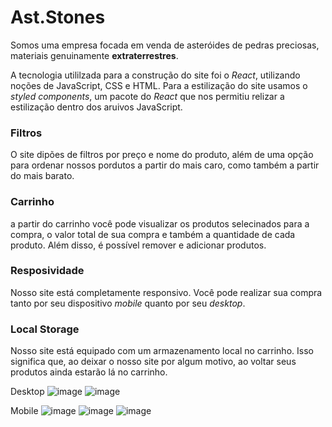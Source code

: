 <h1>Ast.Stones</h1>

Somos uma empresa focada em venda de asteróides de pedras preciosas, materiais genuinamente **extraterrestres**.

A tecnologia utililzada para a construção do site foi o *React*, utilizando noções de JavaScript, CSS e HTML. Para a estilização do site usamos o *styled components*, um pacote do *React* que nos permitiu relizar a estilização dentro dos aruivos JavaScript.

<h3>Filtros</h3>

O site dipões de filtros por preço e nome do produto, além de uma opção para ordenar nossos pordutos a partir do mais caro, como também a partir do mais barato. 

<h3>Carrinho</h3>

a partir do carrinho você pode visualizar os produtos selecinados para a compra, o valor total de sua compra e também a quantidade de cada produto. Além disso, é possível remover e adicionar produtos. 

<h3>Resposividade</h3>

Nosso site está completamente responsivo. Você pode realizar sua compra tanto por seu dispositivo *mobile* quanto por seu *desktop*.

<h3>Local Storage</h3>

Nosso site está equipado com um armazenamento local no carrinho. Isso significa que, ao deixar o nosso site por algum motivo, ao voltar seus produtos ainda estarão lá no carrinho.

Desktop
![image](https://user-images.githubusercontent.com/69418670/133848197-afbe2f63-76cb-4315-a241-356b5a9e1c52.png)
![image](https://user-images.githubusercontent.com/69418670/133848218-a5ae96f0-5188-404b-9779-59ffc77a2df2.png)

Mobile
![image](https://user-images.githubusercontent.com/69418670/133848233-04635541-196e-455b-9d4e-cfcca59174ac.png)
![image](https://user-images.githubusercontent.com/69418670/133848248-b768f8d9-eba6-4569-a721-86f6326d50e6.png)
![image](https://user-images.githubusercontent.com/69418670/133848259-296ad5cd-9e02-4ebb-9318-4eff3c292710.png)
